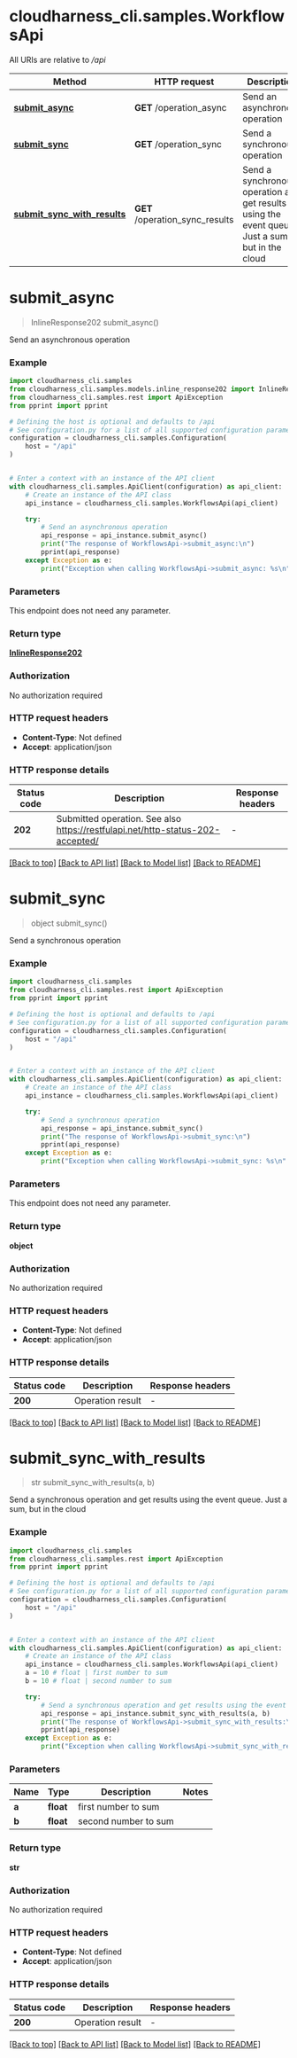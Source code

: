 # cloudharness_cli.samples.WorkflowsApi

All URIs are relative to */api*

Method | HTTP request | Description
------------- | ------------- | -------------
[**submit_async**](WorkflowsApi.md#submit_async) | **GET** /operation_async | Send an asynchronous operation
[**submit_sync**](WorkflowsApi.md#submit_sync) | **GET** /operation_sync | Send a synchronous operation
[**submit_sync_with_results**](WorkflowsApi.md#submit_sync_with_results) | **GET** /operation_sync_results | Send a synchronous operation and get results using the event queue. Just a sum, but in the cloud


# **submit_async**
> InlineResponse202 submit_async()

Send an asynchronous operation

### Example


```python
import cloudharness_cli.samples
from cloudharness_cli.samples.models.inline_response202 import InlineResponse202
from cloudharness_cli.samples.rest import ApiException
from pprint import pprint

# Defining the host is optional and defaults to /api
# See configuration.py for a list of all supported configuration parameters.
configuration = cloudharness_cli.samples.Configuration(
    host = "/api"
)


# Enter a context with an instance of the API client
with cloudharness_cli.samples.ApiClient(configuration) as api_client:
    # Create an instance of the API class
    api_instance = cloudharness_cli.samples.WorkflowsApi(api_client)

    try:
        # Send an asynchronous operation
        api_response = api_instance.submit_async()
        print("The response of WorkflowsApi->submit_async:\n")
        pprint(api_response)
    except Exception as e:
        print("Exception when calling WorkflowsApi->submit_async: %s\n" % e)
```



### Parameters

This endpoint does not need any parameter.

### Return type

[**InlineResponse202**](InlineResponse202.md)

### Authorization

No authorization required

### HTTP request headers

 - **Content-Type**: Not defined
 - **Accept**: application/json

### HTTP response details

| Status code | Description | Response headers |
|-------------|-------------|------------------|
**202** | Submitted operation. See also https://restfulapi.net/http-status-202-accepted/ |  -  |

[[Back to top]](#) [[Back to API list]](../README.md#documentation-for-api-endpoints) [[Back to Model list]](../README.md#documentation-for-models) [[Back to README]](../README.md)

# **submit_sync**
> object submit_sync()

Send a synchronous operation

### Example


```python
import cloudharness_cli.samples
from cloudharness_cli.samples.rest import ApiException
from pprint import pprint

# Defining the host is optional and defaults to /api
# See configuration.py for a list of all supported configuration parameters.
configuration = cloudharness_cli.samples.Configuration(
    host = "/api"
)


# Enter a context with an instance of the API client
with cloudharness_cli.samples.ApiClient(configuration) as api_client:
    # Create an instance of the API class
    api_instance = cloudharness_cli.samples.WorkflowsApi(api_client)

    try:
        # Send a synchronous operation
        api_response = api_instance.submit_sync()
        print("The response of WorkflowsApi->submit_sync:\n")
        pprint(api_response)
    except Exception as e:
        print("Exception when calling WorkflowsApi->submit_sync: %s\n" % e)
```



### Parameters

This endpoint does not need any parameter.

### Return type

**object**

### Authorization

No authorization required

### HTTP request headers

 - **Content-Type**: Not defined
 - **Accept**: application/json

### HTTP response details

| Status code | Description | Response headers |
|-------------|-------------|------------------|
**200** | Operation result |  -  |

[[Back to top]](#) [[Back to API list]](../README.md#documentation-for-api-endpoints) [[Back to Model list]](../README.md#documentation-for-models) [[Back to README]](../README.md)

# **submit_sync_with_results**
> str submit_sync_with_results(a, b)

Send a synchronous operation and get results using the event queue. Just a sum, but in the cloud

### Example


```python
import cloudharness_cli.samples
from cloudharness_cli.samples.rest import ApiException
from pprint import pprint

# Defining the host is optional and defaults to /api
# See configuration.py for a list of all supported configuration parameters.
configuration = cloudharness_cli.samples.Configuration(
    host = "/api"
)


# Enter a context with an instance of the API client
with cloudharness_cli.samples.ApiClient(configuration) as api_client:
    # Create an instance of the API class
    api_instance = cloudharness_cli.samples.WorkflowsApi(api_client)
    a = 10 # float | first number to sum
    b = 10 # float | second number to sum

    try:
        # Send a synchronous operation and get results using the event queue. Just a sum, but in the cloud
        api_response = api_instance.submit_sync_with_results(a, b)
        print("The response of WorkflowsApi->submit_sync_with_results:\n")
        pprint(api_response)
    except Exception as e:
        print("Exception when calling WorkflowsApi->submit_sync_with_results: %s\n" % e)
```



### Parameters


Name | Type | Description  | Notes
------------- | ------------- | ------------- | -------------
 **a** | **float**| first number to sum | 
 **b** | **float**| second number to sum | 

### Return type

**str**

### Authorization

No authorization required

### HTTP request headers

 - **Content-Type**: Not defined
 - **Accept**: application/json

### HTTP response details

| Status code | Description | Response headers |
|-------------|-------------|------------------|
**200** | Operation result |  -  |

[[Back to top]](#) [[Back to API list]](../README.md#documentation-for-api-endpoints) [[Back to Model list]](../README.md#documentation-for-models) [[Back to README]](../README.md)

